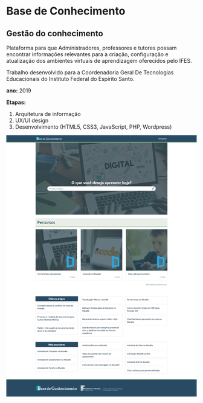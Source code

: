 # Base de Conhecimento
## Gestão do conhecimento

Plataforma para que Administradores, professores e tutores possam encontrar informações relevantes para a criação, configuração e atualização dos ambientes virtuais de aprendizagem oferecidos pelo IFES.

Trabalho desenvolvido para a Coordenadoria Geral De Tecnologias Educacionais do Instituto Federal do Espírito Santo.

**ano:** 2019

**Etapas:**
1. Arquitetura de informação
2. UX/UI design
3. Desenvolvimento (HTML5, CSS3, JavaScript, PHP, Wordpress) 

![Alt ou título da imagem](/baseconhecimento.png)

